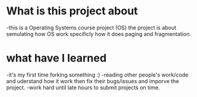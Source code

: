 # What is this project about
-this is a Operating Systems course project (OS)
the project is about semulating how OS work specificly how it does paging and fragmentation.

# what have I learned 
-it's my first time forking something :)
-reading other people's work/code and uderstand how it work then fix their bugs/issues and imporve the project.
-work hard until late hours to submit projects on time.
